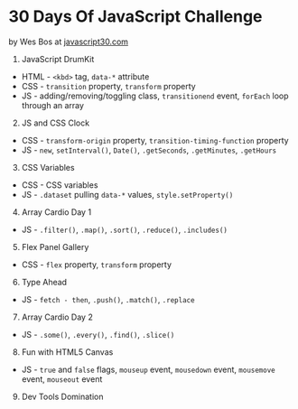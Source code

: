 # 30 Days Of JavaScript Challenge

by Wes Bos at [javascript30.com](https://javascript30.com/)

1. JavaScript DrumKit
* HTML - `<kbd>` tag, `data-*` attribute
* CSS - `transition` property, `transform` property
* JS - adding/removing/toggling class, `transitionend` event, `forEach` loop through an array

2. JS and CSS Clock
* CSS - `transform-origin` property, `transition-timing-function` property
* JS - `new`, `setInterval()`, `Date()`, `.getSeconds`, `.getMinutes`, `.getHours`

3. CSS Variables
* CSS - CSS variables
* JS - `.dataset` pulling `data-*` values, `style.setProperty()`

4. Array Cardio Day 1
* JS - `.filter()`, `.map()`, `.sort()`, `.reduce()`, `.includes()`

5. Flex Panel Gallery
* CSS - `flex` property, `transform` property

6. Type Ahead
* JS - `fetch - then`, `.push()`, `.match()`, `.replace`

7. Array Cardio Day 2
* JS - `.some()`, `.every()`, `.find()`, `.slice()`

8. Fun with HTML5 Canvas
* JS - `true` and `false` flags, `mouseup` event, `mousedown` event, `mousemove` event, `mouseout` event

9. Dev Tools Domination




